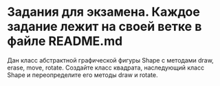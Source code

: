 # Задания для экзамена. Каждое задание лежит на своей ветке в файле README.md

Дан класс абстрактной графической фигуры Shape с методами draw, erase, move, rotate. Создайте класс квадрата, наследующий класс Shape и переопределите его методы draw и rotate.

